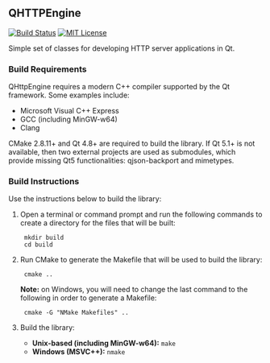 ## QHTTPEngine

[![Build Status](https://travis-ci.org/nitroshare/qhttpengine.svg?branch=master)](https://travis-ci.org/nitroshare/qhttpengine)
[![MIT License](http://img.shields.io/badge/license-MIT-blue.svg?style=flat)](http://opensource.org/licenses/MIT)

Simple set of classes for developing HTTP server applications in Qt.

### Build Requirements

QHttpEngine requires a modern C++ compiler supported by the Qt framework. Some examples include:

- Microsoft Visual C++ Express
- GCC (including MinGW-w64)
- Clang

CMake 2.8.11+ and Qt 4.8+ are required to build the library. If Qt 5.1+ is not available, then two external projects are used as submodules, which provide missing Qt5 functionalities: qjson-backport and mimetypes.

### Build Instructions

Use the instructions below to build the library:

1. Open a terminal or command prompt and run the following commands to create a directory for the files that will be built:

        mkdir build
        cd build

2. Run CMake to generate the Makefile that will be used to build the library:

        cmake ..

   **Note:** on Windows, you will need to change the last command to the following in order to generate a Makefile:

        cmake -G "NMake Makefiles" ..

3. Build the library:

   - **Unix-based (including MinGW-w64):**
            `make`
   - **Windows (MSVC++):**
            `nmake`
